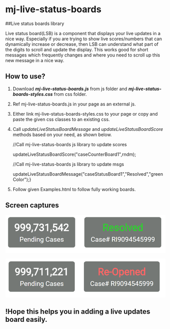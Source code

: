 # mj-live-status-boards
##Live status boards library


Live status board(LSB) is a component that displays your live updates in a nice way. Especially if you are trying to show live scores/numbers that can dynamically increase or decrease, then LSB can understand what part of the digits to scroll and update the display. This works good for short messages which frequently changes and where you need to scroll up this new message in a nice way.


## How to use?

1. Download ***mj-live-status-boards.js*** from js folder and ***mj-live-status-boards-styles.css*** from css folder. 

2. Ref mj-live-status-boards.js in your page as an external js.

3. Either link mj-live-status-boards-styles.css to your page or copy and paste the given css classes to an existing css.

4. Call *updateLiveStatusBoardMessage* and *updateLiveStatusBoardScore* methods based on your need, as shown below.

    //Call mj-live-status-boards js library to update scores
    
    updateLiveStatusBoardScore("caseCounterBoard1",rndm);	
	
	
    //Call mj-live-status-boards js library to update msgs
  
    updateLiveStatusBoardMessage("caseStatusBoard1","Resolved","greenColor");}
    
5. Follow given Examples.html to follow fully working boards.



## Screen captures
![GitHub Logo](/images/Example-1-Screen-1.PNG)

![GitHub Logo](/images/Example-1-Screen-2.PNG)


## !Hope this helps you in adding a live updates board easily.
